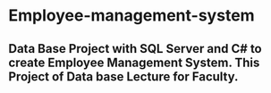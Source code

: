 # Employee-management-system
## Data Base Project with SQL Server and C# to create Employee Management System. This Project of Data base Lecture for Faculty.
